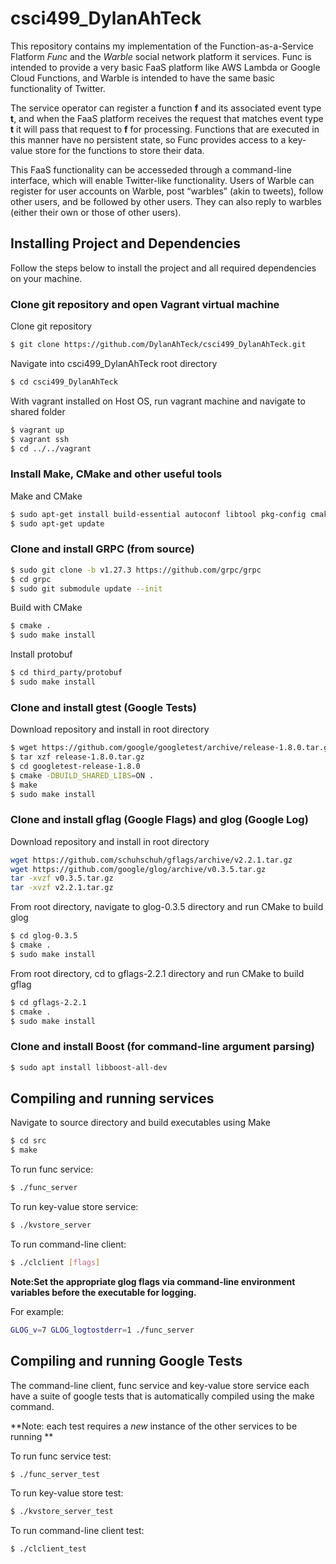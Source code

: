 # csci499_DylanAhTeck

This repository contains my implementation of the Function-as-a-Service Flatform *Func* and the *Warble* social network platform it services. Func is intended to provide a very basic FaaS platform like AWS Lambda or Google Cloud Functions, and Warble is intended to have the same basic functionality of Twitter.

The service operator can register a function **f** and its associated event type **t**, and when the FaaS platform receives the request that matches event type **t** it will pass that request to **f** for processing.  Functions that are executed in this manner have no persistent state, so Func provides access to a key-value store for the functions to store their data.

This FaaS functionality can be accesseded through a command-line interface, which will enable Twitter-like functionality.  Users of Warble can register for user accounts on Warble, post “warbles” (akin to tweets), follow other users, and be followed by other users.  They can also reply to warbles (either their own or those of other users).

## Installing Project and Dependencies

Follow the steps below to install the project and all required dependencies on your machine. 

### Clone git repository and open Vagrant virtual machine

Clone git repository
```bash
$ git clone https://github.com/DylanAhTeck/csci499_DylanAhTeck.git
```
Navigate into csci499_DylanAhTeck root directory
```bash
$ cd csci499_DylanAhTeck
```

With vagrant installed on Host OS, run vagrant machine and navigate to shared folder
```bash
$ vagrant up
$ vagrant ssh
$ cd ../../vagrant
```

### Install Make, CMake and other useful tools

Make and CMake
```bash
$ sudo apt-get install build-essential autoconf libtool pkg-config cmake
$ sudo apt-get update
```

### Clone and install GRPC (from source)

```bash
$ sudo git clone -b v1.27.3 https://github.com/grpc/grpc
$ cd grpc
$ sudo git submodule update --init
```

Build with CMake
```bash
$ cmake .
$ sudo make install
```

Install protobuf
```bash
$ cd third_party/protobuf
$ sudo make install
```

### Clone and install gtest (Google Tests)

Download repository and install in root directory

```bash
$ wget https://github.com/google/googletest/archive/release-1.8.0.tar.gz
$ tar xzf release-1.8.0.tar.gz
$ cd googletest-release-1.8.0
$ cmake -DBUILD_SHARED_LIBS=ON .
$ make
$ sudo make install
```

### Clone and install gflag (Google Flags) and glog (Google Log)

Download repository and install in root directory

```bash
wget https://github.com/schuhschuh/gflags/archive/v2.2.1.tar.gz
wget https://github.com/google/glog/archive/v0.3.5.tar.gz
tar -xvzf v0.3.5.tar.gz
tar -xvzf v2.2.1.tar.gz
```

From root directory, navigate to glog-0.3.5 directory and run CMake to build glog

```bash
$ cd glog-0.3.5
$ cmake .
$ sudo make install
```

From root directory, cd to gflags-2.2.1 directory and run CMake to build gflag

```bash
$ cd gflags-2.2.1
$ cmake .
$ sudo make install
```

### Clone and install Boost (for command-line argument parsing)

```bash
$ sudo apt install libboost-all-dev
```

## Compiling and running services

Navigate to source directory and build executables using Make

```bash
$ cd src
$ make
```

To run func service:
```bash
$ ./func_server
```

To run key-value store service:
```bash
$ ./kvstore_server
```

To run command-line client:
```bash
$ ./clclient [flags]
```

**Note:Set the appropriate glog flags via command-line environment variables before the executable for logging.**

For example:
```bash
GLOG_v=7 GLOG_logtostderr=1 ./func_server
```

## Compiling and running Google Tests

The command-line client, func service and key-value store service each have a suite of google tests that 
is automatically compiled using the make command. 

**Note: each test requires a *new* instance of the other services to be running **

To run func service test:
```bash
$ ./func_server_test
```

To run key-value store test:
```bash
$ ./kvstore_server_test
```

To run command-line client test:
```bash
$ ./clclient_test
```
